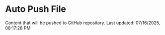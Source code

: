 # Auto Push File

Content that will be pushed to GitHub repository.
Last updated: 07/16/2025, 08:17:28 PM